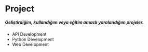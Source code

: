 # Project
##### Geliştirdiğim, kullandığım veya eğitim amaclı yaralandığım projeler.

- API Development
- Python Development
- Web Development